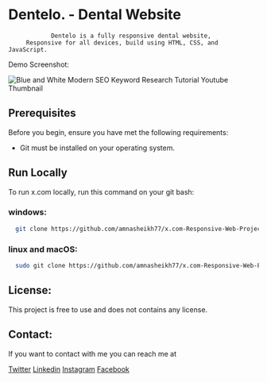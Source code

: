 #                        Dentelo. - Dental Website
                Dentelo is a fully responsive dental website,
         Responsive for all devices, build using HTML, CSS, and JavaScript.
Demo Screenshot:

![Blue and White Modern SEO Keyword Research Tutorial Youtube Thumbnail](https://github.com/user-attachments/assets/de7bcbc6-0265-4ecc-ae89-ec3f6b9bc9d2)

## Prerequisites

Before you begin, ensure you have met the following requirements:

- Git must be installed on your operating system.




## Run Locally

To run x.com locally, run this command on your git bash:

### windows:
```bash
  git clone https://github.com/amnasheikh77/x.com-Responsive-Web-Project.git
```

### linux and macOS:
```bash
  sudo git clone https://github.com/amnasheikh77/x.com-Responsive-Web-Project.git
```


## License:

This project is free to use and does not contains any license.


## Contact:
If you want to contact with me you can reach me at

[Twitter](https://x.com/aamnasheikh77) 
[Linkedin](https://www.linkedin.com/in/aamna-azam-14551a2b9/) 
[Instagram](https://www.instagram.com/aamna_azam_official/)
[Facebook](https://www.facebook.com/profile.php?id=100074744018458)
